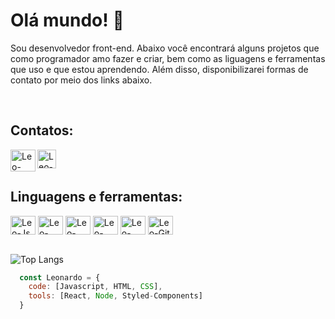 <h1>Olá mundo! 👋</h1>

<p>Sou desenvolvedor front-end. Abaixo você encontrará alguns projetos que como programador amo fazer e criar, bem como as liguagens e ferramentas que uso e que estou aprendendo. Além disso, disponibilizarei formas de contato por meio dos links abaixo.</p>
<br>

<h2>Contatos:</h2>
<div>
  
  <a href="mailto:moreiraleo700@gmail.com">
    <img height="35" width="40" align="left" alt="Leo-email" src="https://cdn-icons-png.flaticon.com/128/2504/2504727.png"> 
  </a>
  
  <a href="https://www.linkedin.com/in/lmr18">
    <img height="30" align="left" alt="Leo-linkedin" src="https://cdn-icons-png.flaticon.com/128/174/174857.png"> 
  </a>
  
</div>

<br>
<br>

<h2>Linguagens e ferramentas:</h2>

<div style="display: inline_block">
  <img align="center" alt="Leo-Js" height="30" width="40" src="https://devicons.railway.app/i/javascript.svg">
  <img align="center" alt="Leo-React" height="30" width="40" src="https://devicons.railway.app/i/react.svg">
  <img align="center" alt="Leo-HTML" height="30" width="40" src="https://devicons.railway.app/i/html5.svg">
  <img align="center" alt="Leo-CSS" height="30" width="40" src="https://devicons.railway.app/i/css3.svg">
  <img align="center" alt="Leo-VsCode" height="30" width="40" src="https://devicons.railway.app/i/visual-studio-code.svg">
  <img align="center" alt="Leo-Git" height="30" width="40" src="https://devicons.railway.app/i/git.svg">
</div>
<br>

![Top Langs](https://github-readme-stats.vercel.app/api/top-langs/?username=leonardo-1118&layout=compact)
```javascript
  const Leonardo = {
    code: [Javascript, HTML, CSS],
    tools: [React, Node, Styled-Components]
  }
  ```
